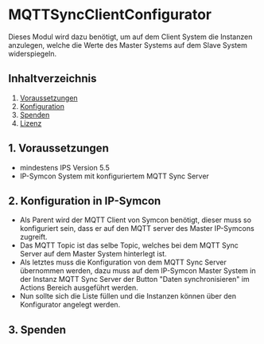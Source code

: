 # MQTTSyncClientConfigurator
   Dieses Modul wird dazu benötigt, um auf dem Client System die Instanzen anzulegen, welche die Werte des Master Systems auf dem Slave System widerspiegeln.

   ## Inhaltverzeichnis
   1. [Voraussetzungen](#1-voraussetzungen)
   2. [Konfiguration](#2-konfiguration)
   3. [Spenden](#3-spenden)
   4. [Lizenz](#4-lizenz)
   
## 1. Voraussetzungen

* mindestens IPS Version 5.5
* IP-Symcon System mit konfiguriertem MQTT Sync Server

## 2. Konfiguration in IP-Symcon

* Als Parent wird der MQTT Client von Symcon benötigt, dieser muss so konfiguriert sein, dass er auf den MQTT server des Master IP-Symcons zugreift.
* Das MQTT Topic ist das selbe Topic, welches bei dem MQTT Sync Server auf dem Master System hinterlegt ist.
* Als letztes muss die Konfiguration von dem MQTT Sync Server übernommen werden, dazu muss auf dem IP-Symcon Master System in der Instanz MQTT Sync Server der Button "Daten synchronisieren" im Actions Bereich ausgeführt werden.
* Nun sollte sich die Liste füllen und die Instanzen können über den Konfigurator angelegt werden.

## 3. Spenden

